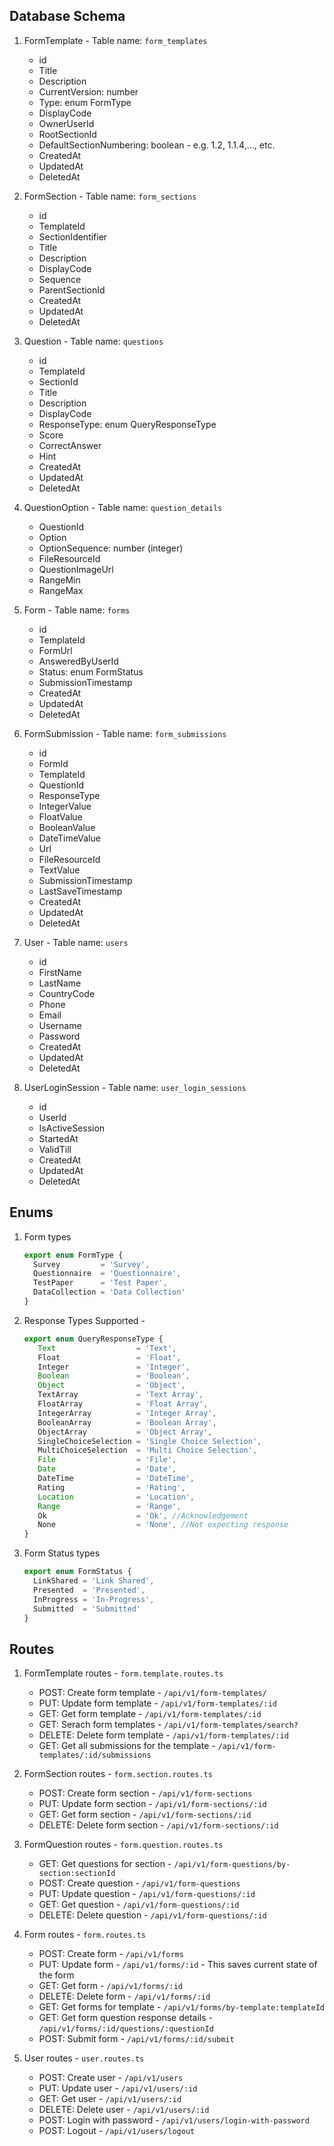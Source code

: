 ## Database Schema

1. FormTemplate - Table name: `form_templates`
   - id
   - Title
   - Description
   - CurrentVersion: number
   - Type: enum FormType
   - DisplayCode
   - OwnerUserId
   - RootSectionId
   - DefaultSectionNumbering: boolean - e.g. 1.2, 1.1.4,..., etc.
   - CreatedAt
   - UpdatedAt
   - DeletedAt
  
2. FormSection - Table name: `form_sections`
   - id
   - TemplateId
   - SectionIdentifier 
   - Title
   - Description
   - DisplayCode
   - Sequence
   - ParentSectionId
   - CreatedAt
   - UpdatedAt
   - DeletedAt

3. Question - Table name: `questions`
   - id
   - TemplateId
   - SectionId
   - Title
   - Description
   - DisplayCode
   - ResponseType: enum QueryResponseType
   - Score
   - CorrectAnswer
   - Hint
   - CreatedAt
   - UpdatedAt
   - DeletedAt

4. QuestionOption - Table name: `question_details`
   - QuestionId
   - Option
   - OptionSequence: number (integer)
   - FileResourceId
   - QuestionImageUrl
   - RangeMin
   - RangeMax
  
5. Form - Table name: `forms`
   - id
   - TemplateId
   - FormUrl
   - AnsweredByUserId
   - Status: enum FormStatus
   - SubmissionTimestamp
   - CreatedAt
   - UpdatedAt
   - DeletedAt

6. FormSubmission - Table name: `form_submissions`
   - id
   - FormId
   - TemplateId
   - QuestionId
   - ResponseType
   - IntegerValue
   - FloatValue
   - BooleanValue
   - DateTimeValue
   - Url
   - FileResourceId
   - TextValue
   - SubmissionTimestamp
   - LastSaveTimestamp
   - CreatedAt
   - UpdatedAt
   - DeletedAt

7. User - Table name: `users`
   - id
   - FirstName
   - LastName
   - CountryCode
   - Phone
   - Email
   - Username
   - Password
   - CreatedAt
   - UpdatedAt
   - DeletedAt

8. UserLoginSession - Table name: `user_login_sessions`
   - id
   - UserId
   - IsActiveSession
   - StartedAt
   - ValidTill
   - CreatedAt
   - UpdatedAt
   - DeletedAt

## Enums

1. Form types
   ``` typescript
   export enum FormType {
     Survey         = 'Survey',
     Questionnaire  = 'Questionnaire',
     TestPaper      = 'Test Paper',
     DataCollection = 'Data Collection'
   }
   ```
   
2. Response Types Supported -
   ``` typescript
   export enum QueryResponseType {
      Text                  = 'Text',
      Float                 = 'Float',
      Integer               = 'Integer',
      Boolean               = 'Boolean',
      Object                = 'Object',
      TextArray             = 'Text Array',
      FloatArray            = 'Float Array',
      IntegerArray          = 'Integer Array',
      BooleanArray          = 'Boolean Array',
      ObjectArray           = 'Object Array',
      SingleChoiceSelection = 'Single Choice Selection',
      MultiChoiceSelection  = 'Multi Choice Selection',
      File                  = 'File',
      Date                  = 'Date',
      DateTime              = 'DateTime',
      Rating                = 'Rating',
      Location              = 'Location',
      Range                 = 'Range',
      Ok                    = 'Ok', //Acknowledgement
      None                  = 'None', //Not expecting response
   }
   ```

3. Form Status types
   ``` typescript
   export enum FormStatus {
     LinkShared = 'Link Shared',
     Presented  = 'Presented',
     InProgress = 'In-Progress',
     Submitted  = 'Submitted'
   }
   ```

## Routes

1. FormTemplate routes - `form.template.routes.ts`
   - POST: Create form template - `/api/v1/form-templates/`
   - PUT: Update form template - `/api/v1/form-templates/:id`
   - GET: Get form template - `/api/v1/form-templates/:id`
   - GET: Serach form templates - `/api/v1/form-templates/search?`
   - DELETE: Delete form template - `/api/v1/form-templates/:id`
   - GET: Get all submissions for the template - `/api/v1/form-templates/:id/submissions`
  
2. FormSection routes - `form.section.routes.ts`
   - POST: Create form section - `/api/v1/form-sections`
   - PUT: Update form section - `/api/v1/form-sections/:id`
   - GET: Get form section - `/api/v1/form-sections/:id`
   - DELETE: Delete form section - `/api/v1/form-sections/:id`
  
3. FormQuestion routes - `form.question.routes.ts`
   - GET: Get questions for section - `/api/v1/form-questions/by-section:sectionId`
   - POST: Create question - `/api/v1/form-questions`
   - PUT: Update question - `/api/v1/form-questions/:id`
   - GET: Get question - `/api/v1/form-questions/:id`
   - DELETE: Delete question - `/api/v1/form-questions/:id`

4. Form routes - `form.routes.ts`
   - POST: Create form - `/api/v1/forms`
   - PUT: Update form - `/api/v1/forms/:id` - This saves current state of the form
   - GET: Get form - `/api/v1/forms/:id`
   - DELETE: Delete form - `/api/v1/forms/:id`
   - GET: Get forms for template - `/api/v1/forms/by-template:templateId`
   - GET: Get form question response details - `/api/v1/forms/:id/questions/:questionId`
   - POST: Submit form - `/api/v1/forms/:id/submit`

5. User routes - `user.routes.ts`
   - POST: Create user - `/api/v1/users`
   - PUT: Update user - `/api/v1/users/:id`
   - GET: Get user - `/api/v1/users/:id`
   - DELETE: Delete user - `/api/v1/users/:id`
   - POST: Login with password - `/api/v1/users/login-with-password`
   - POST: Logout - `/api/v1/users/logout`
   

